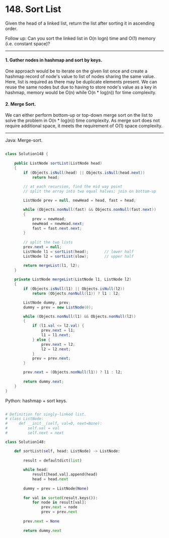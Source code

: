# 148. Sort List

Given the head of a linked list, return the list after sorting it in ascending
order.

Follow up: Can you sort the linked list in O(n logn) time and O(1) memory (i.e.
constant space)?

---

#### 1. Gather nodes in hashmap and sort by keys.

One approach would be to iterate on the given list once and create a hashmap
record of node's value to list of nodes sharing the same value. Here, list is
required as there may be duplicate elements present. We can reuse the same
nodes but due to having to store node's value as a key in hashmap, memory would
be O(n) while O(n * log(n)) for time complexity.

#### 2. Merge Sort.

We can either perform bottom-up or top-down merge sort on the list to solve the
problem in O(n * log(n)) time complexity. As merge sort does not require
additional space, it meets the requirement of O(1) space complexity.

---

Java: Merge-sort.

```java

class Solution148 {
    
    public ListNode sortList(ListNode head)
    {
        if (Objects.isNull(head) || Objects.isNull(head.next))
            return head;
        
        // at each recursion, find the mid way point
        // split the array into two equal halves; join on bottom-up

        ListNode prev = null, newHead = head, fast = head;

        while (Objects.nonNull(fast) && Objects.nonNull(fast.next))
        {
            prev = newHead;
            newHead = newHead.next;
            fast = fast.next.next;
        }
        
        // split the two lists
        prev.next = null;
        ListNode l1 = sortList(head);       // lower half
        ListNode l2 = sortList(slow);       // upper half

        return mergeList(l1, l2);
    }
    
    private ListNode mergeList(ListNode l1, ListNode l2)
    {
        if (Objects.isNull(l1) || Objects.isNull(l2))
            return (Objects.nonNull(l1)) ? l1 : l2;

        ListNode dummy, prev;
        dummy = prev = new ListNode(0);

        while (Objects.nonNull(l1) && Objects.nonNull(l2))
        {
            if (l1.val <= l2.val) {
                prev.next = l1;
                l1 = l1.next;
            } else {
                prev.next = l2;
                l2 = l2.next;
            }
            prev = prev.next;
        }

        prev.next = (Objects.nonNull(l1)) ? l1 : l2;
        
        return dummy.next;
    }
}

```

Python: hashmap + sort keys.

```python

# Definition for singly-linked list.
# class ListNode:
#     def __init__(self, val=0, next=None):
#         self.val = val
#         self.next = next

class Solution148:

    def sortList(self, head: ListNode) -> ListNode:
        
        result = defaultdict(list)
        
        while head:
            result[head.val].append(head)
            head = head.next
        
        dummy = prev = ListNode(None)
        
        for val in sorted(result.keys()):
            for node in result[val]:
                prev.next = node
                prev = prev.next
        
        prev.next = None
        
        return dummy.next
```
